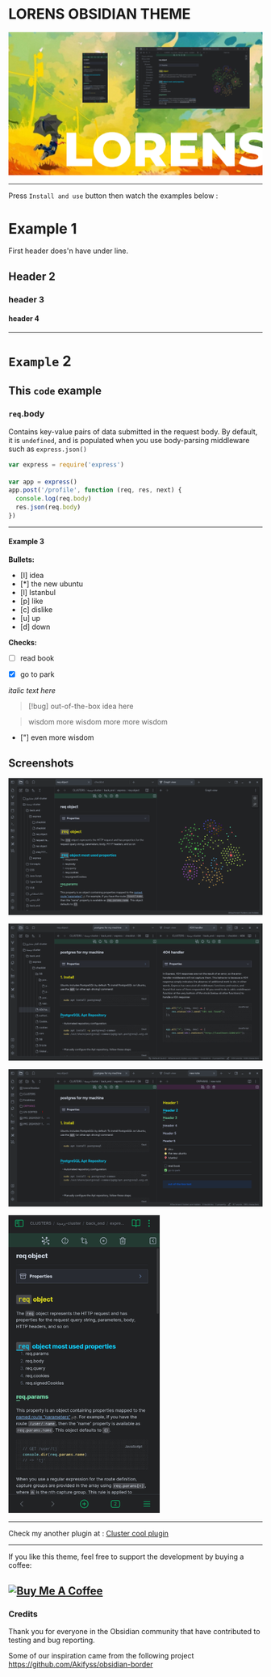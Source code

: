 # LORENS OBSIDIAN THEME

![screenshot](cover.png)

---


Press `Install and use` button then watch the examples below :

# Example 1 
First header does'n have under line.
## Header 2

### header 3

#### header 4

---
# `Example` 2
## This `code` example

### `req`.body

Contains key-value pairs of data submitted in the request body. By default, it is `undefined`, and is populated when you use body-parsing middleware such as `express.json()` 

```javascript
var express = require('express')

var app = express()
app.post('/profile', function (req, res, next) {
  console.log(req.body)
  res.json(req.body)
})
```
---

#### Example 3

**Bullets:**
- [I] idea
- [*] the new ubuntu
- [l] Istanbul
- [p] like 
- [c] dislike
- [u] up
- [d] down

**Checks:**
- [ ] read book
- [x] go to park


*italic text here*

>[!bug] out-of-the-box idea here

>wisdom
>more  wisdom
>more more wisdom

- ["] even more wisdom



## Screenshots

![screenshot](img/4.%20lorens-theme%20.png)


![screenshot](img/5.%20lorens-theme%20.png)


![screenshot](img/6.%20lorens-theme%20.png)


<img src="img/lorens.jpg" width="300"  >



---

Check my another plugin at : [Cluster cool plugin](https://github.com/lorens-osman-dev/cluster)

---
If you like this theme, feel free to support the development by buying a coffee:

## <a href="https://www.buymeacoffee.com/lorens" target="_blank"><img src="https://cdn.buymeacoffee.com/buttons/v2/default-yellow.png" alt="Buy Me A Coffee" style="height: 60px !important;width: 217px !important;" ></a>

### Credits

Thank you for everyone in the Obsidian community that have contributed to testing and bug reporting.

Some of our inspiration came from the following project
https://github.com/Akifyss/obsidian-border